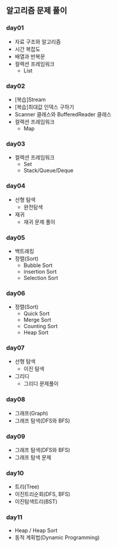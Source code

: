 ## 알고리즘 문제 풀이
### day01
- 자료 구조와 알고리즘
- 시간 복잡도
- 배열과 반복문
- 컬렉션 프레임워크
    - List

### day02 
- [복습]Stream
- [복습]최대값 인덱스 구하기
- Scanner 클래스와 BufferedReader 클래스
- 컬렉션 프레임워크
    - Map

### day03
- 컬렉션 프레임워크
    - Set
    - Stack/Queue/Deque
 
### day04
- 선형 탐색
    - 완전탐색
 - 재귀
     - 재귀 문제 풀이
  
### day05
- 백트래킹
- 정렬(Sort)
    - Bubble Sort
    - insertion Sort
    - Selection Sort

### day06
- 정렬(Sort)
    - Quick Sort
    - Merge Sort
    - Counting Sort
    - Heap Sort

### day07
- 선형 탐색
    - 이진 탐색
- 그리디
    - 그리디 문제풀이

### day08
- 그래프(Graph)
- 그래프 탐색(DFS와 BFS)

### day09
- 그래프 탐색(DFS와 BFS)
- 그래프 탐색 문제

### day10
- 트리(Tree)
- 이진트리순회(DFS, BFS)
- 이진탐색트리(BST)

### day11
- Heap / Heap Sort
- 동적 계획법(Dynamic Programming)
